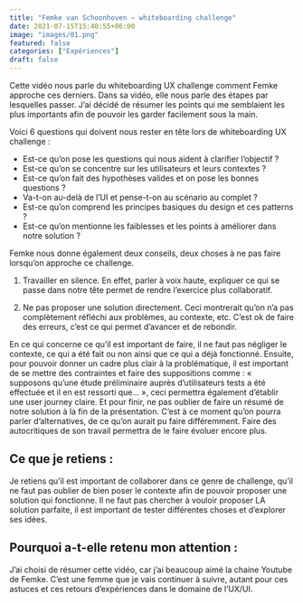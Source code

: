 ```yaml
---
title: "Femke van Schoonhoven – whiteboarding challenge"
date: 2021-07-15T15:40:55+06:00
image: "images/01.png"
featured: false
categories: ["Expériences"]
draft: false
---
```


Cette vidéo nous parle du whiteboarding UX challenge comment Femke approche ces derniers. Dans sa vidéo, elle nous parle des étapes par lesquelles passer. J’ai décidé de résumer les points qui me semblaient les plus importants afin de pouvoir les garder facilement sous la main.

Voici 6 questions qui doivent nous rester en tête lors de whiteboarding UX challenge :
-	Est-ce qu’on pose les questions qui nous aident à clarifier l’objectif ?
-	Est-ce qu’on se concentre sur les utilisateurs et leurs contextes ?
-	Est-ce qu’on fait des hypothèses valides et on pose les bonnes questions ?
-	Va-t-on au-delà de l’UI et pense-t-on au scénario au complet ?
-	Est-ce qu’on comprend les principes basiques du design et ces patterns ?
-	Est-ce qu’on mentionne les faiblesses et les points à améliorer dans notre solution ?

Femke nous donne également deux conseils, deux choses à ne pas faire lorsqu’on approche ce challenge.

1)	Travailler en silence. En effet, parler à voix haute, expliquer ce qui se passe dans notre tête permet de rendre l’exercice plus collaboratif. 

2)	Ne pas proposer une solution directement. Ceci montrerait qu’on n’a pas complètement réfléchi aux problèmes, au contexte, etc. C’est ok de faire des erreurs, c’est ce qui permet d’avancer et de rebondir. 

En ce qui concerne ce qu’il est important de faire, il ne faut pas négliger le contexte, ce qui a été fait ou non ainsi que ce qui a déjà fonctionné. Ensuite, pour pouvoir donner un cadre plus clair à la problématique, il est important de se mettre des contraintes et faire des suppositions comme : « supposons qu’une étude préliminaire auprès d’utilisateurs tests a été effectuée et il en est ressorti que… », ceci permettra également d’établir une user journey claire. Et pour finir, ne pas oublier de faire un résumé de notre solution à la fin de la présentation. C’est à ce moment qu’on pourra parler d’alternatives, de ce qu’on aurait pu faire différemment. Faire des autocritiques de son travail permettra de le faire évoluer encore plus. 

## Ce que je retiens : 
Je retiens qu’il est important de collaborer dans ce genre de challenge, qu’il ne faut pas oublier de bien poser le contexte afin de pouvoir proposer une solution qui fonctionne. Il ne faut pas chercher à vouloir proposer LA solution parfaite, il est important de tester différentes choses et d’explorer ses idées.

## Pourquoi a-t-elle retenu mon attention :
J’ai choisi de résumer cette vidéo, car j’ai beaucoup aimé la chaine Youtube de Femke. C’est une femme que je vais continuer à suivre, autant pour ces astuces et ces retours d’expériences dans le domaine de l’UX/UI. 


